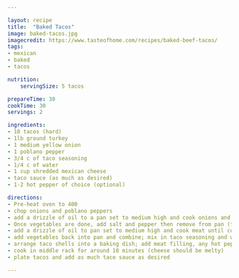 ```yaml
---

layout: recipe
title:  "Baked Tacos"
image: baked-tacos.jpg
imagecredit: https://www.tasteofhome.com/recipes/baked-beef-tacos/
tags: 
- mexican
- baked
- tacos

nutrition:
    servingSize: 5 tacos

prepareTime: 30
cookTime: 30
servings: 2

ingredients:
- 10 tacos (hard)
- 1lb ground turkey
- 1 medium yellow onion
- 1 poblano pepper
- 3/4 c of taco seasoning
- 1/4 c of water
- 1 cup shredded mexican cheese
- taco sauce (as much as desired)
- 1-2 hot pepper of choice (optional)

directions:
- Pre-heat oven to 400
- chop onions and poblano peppers
- add a drizzle of oil to a pan set to medium high and cook onions and peppers until soften (<10 minutes).
- Once vegetables are done, add salt and pepper then remove from pan (they will be added back once meat is cooked)
- add a drizzle of oil to pan set to medium high and cook meat until cooked through; be sure to break up the meat as it cookies; drain excess oil
- add vegetables back into pan and combine; mix in taco seasoning and water; cook until desired saucyness; remove from heat
- arrange taco shells into a baking dish; add meat filling, any hot peppers, and cover with cheese
- cook in middle rack for around 10 minutes (cheese should be melty)
- plate tacos and add as much taco sauce as desired

---
```

